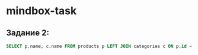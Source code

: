 # mindbox-task
## Задание 2:
```sql
SELECT p.name, c.name FROM products p LEFT JOIN categories c ON p.id = c.product_id;
```
